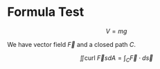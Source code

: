 # Formula Test

$$
V = mg
$$

We have vector field $\vec{F}$ and a closed path $C$.


$$
\iint\textrm{curl} \ \vec{F}s dA= \int_C \vec{F}\cdot d\vec{s} \tag{wbatver}
$$
